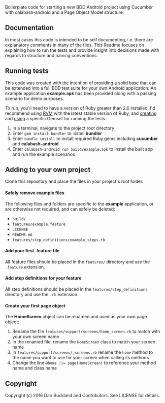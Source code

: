 Boilerplate code for starting a new BDD Android project using Cucumber with
calabash-android and a Page Object Model structure.


## Documentation

In most cases this code is intended to be self documenting, i.e. there are explanatory comments in many of the files. This Readme focuses on explaining how to run the tests and provide insight into decisions made with regards to structure and naming conventions.

## Running tests

This code was created with the intention of providing a solid base that can be extended into a full BDD test suite for your own Android application. An example application **example.apk** has been provided along with a passing scenario for demo purposes.

To run, you'll need to have a version of Ruby greater than 2.0 installed. I'd recommend using [RVM](https://rvm.io/) with the latest stable version of Ruby, and [creating](https://rvm.io/gemsets/creating) and [using](https://rvm.io/gemsets/using) a specific Gemset for running the tests.

1. In a terminal, navigate to the project root directory
2. Enter `gem install bundler` to install **bundler**
3. Enter `bundle install` to install required Ruby gems including **cucumber** and **calabash-android**
4. Enter `calabash-android run build/example.apk` to install the built app and run the example scenarios


## Adding to your own project

Clone this repository and place the files in your project's root folder.

#### Safely remove example files
The following files and folders are specific to the **example** application, or are otherwise not required, and can safely be deleted:
  * `build/`
  * `features/example.feature`
  * `LICENSE`
  * `README.md`
  * `features/step_definitions/example_steps.rb`

#### Add your first .feature file
All feature files should be placed in the `features/` directory and use the `.feature` extension.

#### Add step definitions for your feature
All step definitions should be placed in the `features/step_definitions` directory and use the `.rb` extension.

#### Create your first page object
The **HomeScreen** object can be renamed and used as your own page object:
  1. Rename the file `features/support/screens/home_screen.rb` to match with your own screen name
  2. In the renamed file, rename the `HomeScreen` class to match your screen name
  3. In `features/support/screens/_screens.rb` rename the `home` method to the name you want to use for your screen when calling its methods
  4. Change the line `@home ||= page(HomeScreen)` to reference your method name and class name

## Copyright

Copyright (c) 2016 Dan Buckland and Contributors. See LICENSE for details.
